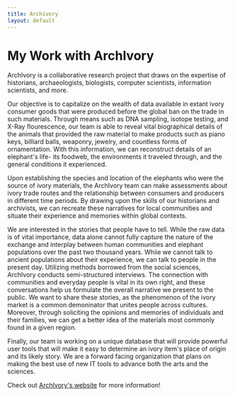 ```yaml
---
title: Archivory
layout: default
---
```


# My Work with ArchIvory

ArchIvory is a collaborative research project that draws on the expertise of historians, archaeologists, biologists, computer scientists, information scientists, and more. 

Our objective is to capitalize on the wealth of data available in extant ivory consumer goods that were produced before the global ban on the trade in such materials. Through means such as DNA sampling, isotope testing, and X-Ray flourescence, our team is able to reveal vital biographical details of the animals that provided the raw material to make products such as piano keys, billiard balls, weaponry, jewelry, and countless forms of ornamentation. With this information, we can reconstruct details of an elephant's life- its foodweb, the environments it traveled through, and the general conditions it experienced. 

Upon establishing the species and location of the elephants who were the source of ivory materials, the ArchIvory team can make assessments about ivory trade routes and the relationship between consumers and producers in different time periods. By drawing upon the skills of our historians and archivists, we can recreate these narratives for local communities and situate their experience and memories within global contexts. 

We are interested in the stories that people have to tell. While the raw data is of vital importance, data alone cannot fully capture the nature of the exchange and interplay between human communities and elephant populations over the past two thousand years. Whiie we cannot talk to ancient populations about their experience, we can talk to people in the present day. Utilizing methods borrowed from the social sciences, ArchIvory conducts semi-structured interviews. The connection with communities and everyday people is vital in its own right, and these conversations help us formulate the overall narrative we present to the public. We want to share these stories, as the phenomenon of the ivory market is a common demoninator that unites people across cultures. Moreover, through soliciting the opinions and memories of individuals and their families, we can get a better idea of the materials most commonly found in a given region.

Finally, our team is working on a unique database that will provide powerful user tools that will make it easy to determine an ivory item's place of origin and its likely story. We are a forward facing organization that plans on making the best use of new IT tools to advance both the arts and the sciences.

Check out [ArchIvory's website](https://www.archivory.org) for more information!


